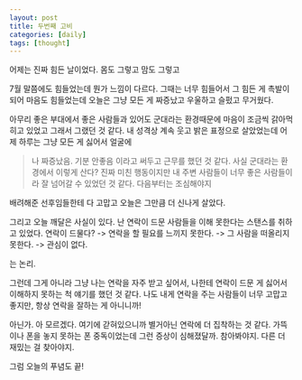 ```yaml
---
layout: post
title: 두번째 고비
categories: [daily]
tags: [thought]
---
```

어제는 진짜 힘든 날이었다. 몸도 그렇고 맘도 그렇고

7월 말쯤에도 힘들었는데 뭔가 느낌이 다르다. 그때는 너무 힘들어서 그 힘든 게 촉발이 되어 마음도 힘들었는데
오늘은 그냥 모든 게 짜증났고 우울하고 슬펐고 무거웠다.

아무리 좋은 부대에서 좋은 사람들과 있어도 군대라는 환경때문에 마음이 조금씩 갉아먹히고 있었고 그래서 그랬던 것 같다. 내 성격상 계속 웃고 밝은 표정으로 살았었는데 어제 하루는 그냥 모든 게 싫어서 얼굴에
> 나 짜증났음. 기분 안좋음
이라고 써두고 근무를 했던 것 같다. 사실 군대라는 환경에서 이렇게 산다? 진짜 미친 행동이지만 내 주변 사람들이 너무 좋은 사람들이라 잘 넘어갈 수 있었던 것 같다. 다음부터는 조심해야지

배려해준 선후임들한테 다 고맙고 오늘은 그만큼 더 신나게 살았다. 

그리고 오늘 깨달은 사실이 있다. 난 연락이 드문 사람들을 이해 못한다는 스탠스를 취하고 있었다. 연락이 드물다? -> 연락을 할 필요를 느끼지 못한다. -> 그 사람을 떠올리지 못한다. -> 관심이 없다.

는 논리.

그런데 그게 아니라 그냥 나는 연락을 자주 받고 싶어서, 나한테 연락이 드문 게 싫어서 이해하지 못하는 척 얘기를 했던 것 같다. 나도 내게 연락을 주는 사람들이 너무 고맙고 좋지만, 항상 연락을 잘하는 게 아니니까!

아닌가. 아 모르겠다. 여기에 갇혀있으니까 별거아닌 연락에 더 집착하는 것 같다. 가뜩이나 폰을 놓지 못하는 폰 중독이었는데 그런 증상이 심해졌달까. 참아봐야지. 다른 더 재밌는 걸 찾아야지.

그럼 오늘의 푸념도 끝!
